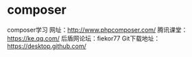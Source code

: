 # composer
composer学习
网址：http://www.phpcomposer.com/
腾讯课堂：https://ke.qq.com/
后盾网论坛：fiekor77
Git下载地址：https://desktop.github.com/
